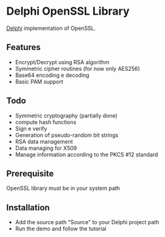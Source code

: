 # Delphi OpenSSL Library

[Delphi](http://www.embarcadero.com/products/delphi) implementation of OpenSSL.

## Features

- Encrypt/Decrypt using RSA algorithm
- Symmetric cipher routines (for now only AES256)
- Base64 encoding e decoding
- Basic PAM support

## Todo

- Symmetric cryptography (partially done)
- compute hash functions
- Sign e verify
- Generation of pseudo-random bit strings
- RSA data management
- Data managing for X509
- Manage information according to the PKCS #12 standard

## Prerequisite

OpenSSL library must be in your system path

## Installation

- Add the source path "Source" to your Delphi project path
- Run the demo and follow the tutorial

